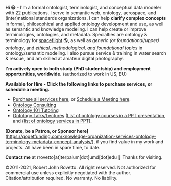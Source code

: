 **Hi :smiley:** - I'm a formal ontologist, terminologist, and conceptual data modeler with 22 publications. I serve in semantic web, ontology, aerospace, and (inter)national standards organizations. I can help **clarify complex concepts** in formal, philosophical and applied ontology development and use, as well as semantic and knowledge modeling. I can help create or improve terminologies, ontologies, and metadata. Specialties are ontology & terminology for [spaceflight](https://ontospace.wordpress.com) :earth_americas:, as well as _generic (or foundational/upper) ontology_, and _[ethical](https://github.com/rrovetto/Ethical-Ontology-Development), methodological, and foundational topics_ in ontology/semantic modeling. I also pursue service & training in water search & rescue, and am skilled at amateur digital photography.

**I'm actively open to both study (PhD studentship) and employment opportunities, worldwide.** (authorized to work in US, EU)

**Available for Hire - Click the following links to purchase services, or schedule a meeting.** 
* [Purchase all services here](https://tinyurl.com/yas7trzy), or [Schedule a Meeting here](http://my.setmore.com/bookingpage/f18db686-98bb-41dd-9097-35218b2a1091/services/sb83f723d7838e4484783cc5a1c675f0e6eedf99d).
* [Ontology Consulting](https://tinyurl.com/34u9w6wx)
* [Ontology 101 Tutoring](http://my.setmore.com/bookingpage/f18db686-98bb-41dd-9097-35218b2a1091/services/s7f4dbc7d873cce380b7f73062d5d72f619fe042a)
* [Ontology Talks/Lectures](http://my.setmore.com/bookingpage/f18db686-98bb-41dd-9097-35218b2a1091/services/s218822e77fee416ed3085be8eda045d6015d6d24)
([List of ontology courses in a PPT presentation](https://www.slideshare.net/RobertRovetto/ontology-courses-education), and ([list of ontology services in PPT](https://www.slideshare.net/RobertRovetto/ontology-services-238070099)).

**[Donate, be a Patron, or Sponsor here]**(https://gogetfunding.com/knowledge-organization-services-ontology-terminology-metadata-concept-analysis/), if you find value in my work and projects. All have been in spare time, to date.

**Contact me** at rrovetto[at]terpalum[dot]umd[dot]edu 💬  Thanks for visiting.

©2011-2021, Robert John Rovetto. All right reserved. 
Not authorized for commercial use unless explicitly negotiated with the author. Citation/attribution required. No warranty. No liability.

<!--
**rrovetto/rrovetto** is a ✨ _special_ ✨ repository because its `README.md` (this file) appears on your GitHub profile.

Here are some ideas to get you started:

- 🔭 I’m currently working on ...
- 🌱 I’m currently learning ...
- 👯 I’m looking to collaborate on ...
- 🤔 I’m looking for help with ...
- 💬 Ask me about ...
- 📫 How to reach me: ...
- 😄 Pronouns: ...
- ⚡ Fun fact: ...
- 👋
-->
